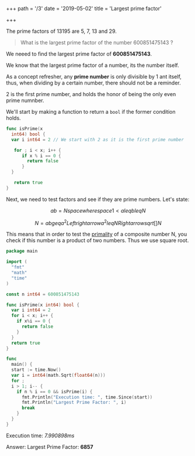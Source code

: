 +++
path = '/3'
date = '2019-05-02'
title = 'Largest prime factor'

+++

The prime factors of 13195 are 5, 7, 13 and 29.

> What is the largest prime factor of the number 600851475143 ?

We neeed to find the largest prime factor of **600851475143**.

We know that the largest prime factor of a number, its the number itself.

As a concept refresher, any **prime number** is only divisible by 1 ant itself, thus, when dividing by a certain number, there should not be a reminder.

2 is the first prime number, and holds the honor of being the only even prime numnber.

We'll start by making a function to return a `bool` if the former condition holds.

```go
func isPrime(x
  int64) bool {
  var i int64 = 2 // We start with 2 as it is the first prime number

   for ; i < x; i++ {
      if x % i == 0 {
        return false
      }
  }

   return true
}

```

Next, we need to test factors and see if they are prime numbers. Let's state:

$$
ab = N space where space 1 < a  leq b leq N
$$

$$
N = ab geq a^2 Leftrightarrow  a^2 leq N Rightarrow sqrt[]{N}
$$

This means that in order to test the [primality](https://math.stackexchange.com/a/1343391) of a composite number N, you check if this number is a product of two numbers. Thus we use square root.

```go
package main

import (
  "fmt"
  "math"
  "time"
)

const n int64 = 600851475143

func isPrime(x int64) bool {
  var i int64 = 2
  for i < x; i++ {
    if x%i == 0 {
      return false
    }
  }
  return true
}

func
  main() {
  start := time.Now()
  var i = int64(math.Sqrt(float64(n)))
  for ;
  i > 1; i-- {
    if n % i == 0 && isPrime(i) {
      fmt.Println("Execution time: ", time.Since(start))
      fmt.Println("Largest Prime Factor: ", i)
      break
    }
  }
}

```

Execution time: _7.990898ms_

Answer:
Largest Prime Factor: **6857**
